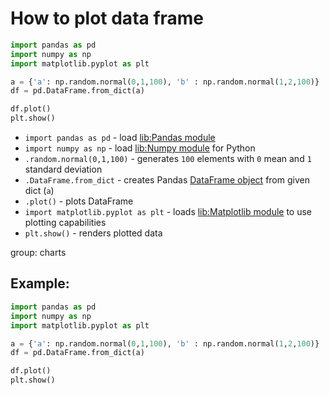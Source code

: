# How to plot data frame

```python
import pandas as pd
import numpy as np
import matplotlib.pyplot as plt

a = {'a': np.random.normal(0,1,100), 'b' : np.random.normal(1,2,100)}
df = pd.DataFrame.from_dict(a)

df.plot()
plt.show()
```

- `import pandas as pd` - load [lib:Pandas module](/python-pandas/how-to-install-pandas)
- `import numpy as np` - load [lib:Numpy module](/python-numpy/how-to-install-python-numpy-lib) for Python
- `.random.normal(0,1,100)` - generates `100` elements with `0` mean and `1` standard deviation
- `.DataFrame.from_dict` - creates Pandas [DataFrame object](https://pandas.pydata.org/docs/reference/api/pandas.DataFrame.html) from given dict (`a`)
- `.plot()` - plots DataFrame
- `import matplotlib.pyplot as plt` - loads [lib:Matplotlib module](python-matplotlib/how-to-install-matplotlib-python-lib-in-ubuntu-ubuntuversion) to use plotting capabilities
- `plt.show()` - renders plotted data

group: charts

## Example: 
```python
import pandas as pd
import numpy as np
import matplotlib.pyplot as plt

a = {'a': np.random.normal(0,1,100), 'b' : np.random.normal(1,2,100)}
df = pd.DataFrame.from_dict(a)

df.plot()
plt.show()
```

